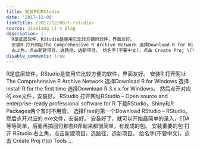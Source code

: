 ```yaml
---
title: 安装R和RStudio
date: '2017-12-08'
linkTitle: /2017/12/08/r-rstudio/
source: Jiaxiang Li's Blog
description: |-
  R是底层软件，RStudio是使用它比较方便的软件，界面友好。
  安装R 打开网址The Comprehensive R Archive Network 选择Download R for Windows 选择install R for the first time 选择Download R 3.x.x for Windows。 然后点开对应的.exe文件，安装好。 RStudio 打开网址RStudio – Open source and enterprise-ready professional software for R 下载RStudio，Shiny和R Packages两个暂时不用管。 选择Free的第一个Download RStudio – RStudio。 然后点开对应的.exe文件，安装好。 安装好了，就可以开始最简单的录入，EDA等等简单，后面再搞回归那些R弄起来都很简单，有现成的包。 安装重要的包 打开 RStudio
  右上角，点击新建项目，选路径，选新项目。 给名字(不要中文)，点击 Create Proj \(\to\) Tools ...
disable_comments: true
---
```

R是底层软件，RStudio是使用它比较方便的软件，界面友好。
安装R 打开网址The Comprehensive R Archive Network 选择Download R for Windows 选择install R for the first time 选择Download R 3.x.x for Windows。 然后点开对应的.exe文件，安装好。 RStudio 打开网址RStudio – Open source and enterprise-ready professional software for R 下载RStudio，Shiny和R Packages两个暂时不用管。 选择Free的第一个Download RStudio – RStudio。 然后点开对应的.exe文件，安装好。 安装好了，就可以开始最简单的录入，EDA等等简单，后面再搞回归那些R弄起来都很简单，有现成的包。 安装重要的包 打开 RStudio
右上角，点击新建项目，选路径，选新项目。 给名字(不要中文)，点击 Create Proj \(\to\) Tools ...